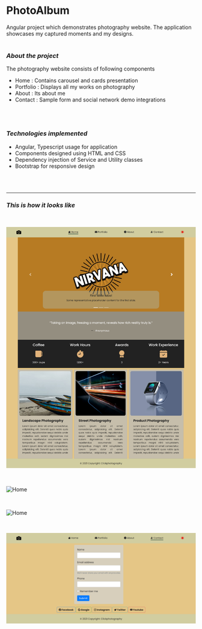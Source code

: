 # PhotoAlbum

Angular project which demonstrates photography website. The application showcases my captured moments and my designs.
<br/>
<br/>

### _About the project_
The photography website consists of following components
* Home : Contains carousel and cards presentation
* Portfolio : Displays all my works on photography
* About : Its about me
* Contact : Sample form and social network demo integrations
<br/>
<br/>

### _Technologies implemented_
* Angular, Typescript usage for application 
* Components designed using HTML and CSS
* Dependency injection of Service and Utility classes
* Bootstrap for responsive design
<br/>
<br/>

---
### _This is how it looks like_
<br/>

![Home](./screenshots/Home.jpg)

<br/>

![Home](./screenshots/Portfolio.jpg)

<br/>

![Home](./screenshots/About.jpg)

<br/>

![Home](./screenshots/Contact.jpg)
